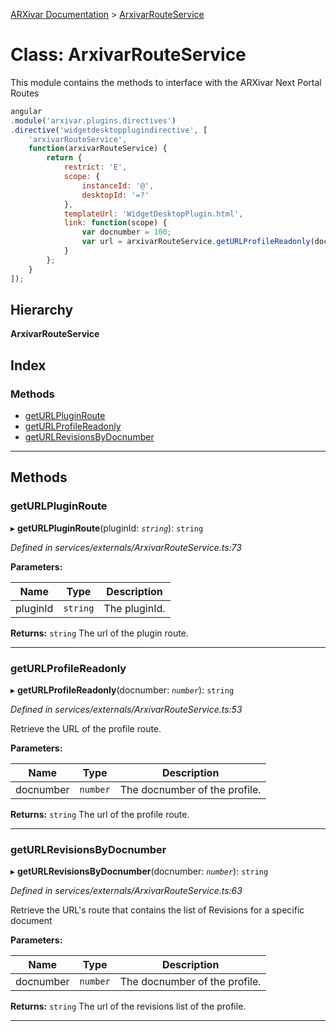 [ARXivar Documentation](../README.md) > [ArxivarRouteService](../classes/arxivarrouteservice.md)

# Class: ArxivarRouteService

This module contains the methods to interface with the ARXivar Next Portal Routes

```javascript
angular
.module('arxivar.plugins.directives')
.directive('widgetdesktopplugindirective', [
    'arxivarRouteService',
    function(arxivarRouteService) {
        return {
            restrict: 'E',
            scope: {
                instanceId: '@',
                desktopId: '=?'
            },
            templateUrl: 'WidgetDesktopPlugin.html',
            link: function(scope) {
                var docnumber = 100;
                var url = arxivarRouteService.getURLProfileReadonly(docnumber);
            }
        };
    }
]);
```

## Hierarchy

**ArxivarRouteService**

## Index

### Methods

* [getURLPluginRoute](arxivarrouteservice.md#geturlpluginroute)
* [getURLProfileReadonly](arxivarrouteservice.md#geturlprofilereadonly)
* [getURLRevisionsByDocnumber](arxivarrouteservice.md#geturlrevisionsbydocnumber)

---

## Methods

<a id="geturlpluginroute"></a>

###  getURLPluginRoute

▸ **getURLPluginRoute**(pluginId: *`string`*): `string`

*Defined in services/externals/ArxivarRouteService.ts:73*

**Parameters:**

| Name | Type | Description |
| ------ | ------ | ------ |
| pluginId | `string` |  The pluginId. |

**Returns:** `string`
The url of the plugin route.

___
<a id="geturlprofilereadonly"></a>

###  getURLProfileReadonly

▸ **getURLProfileReadonly**(docnumber: *`number`*): `string`

*Defined in services/externals/ArxivarRouteService.ts:53*

Retrieve the URL of the profile route.

**Parameters:**

| Name | Type | Description |
| ------ | ------ | ------ |
| docnumber | `number` |  The docnumber of the profile. |

**Returns:** `string`
The url of the profile route.

___
<a id="geturlrevisionsbydocnumber"></a>

###  getURLRevisionsByDocnumber

▸ **getURLRevisionsByDocnumber**(docnumber: *`number`*): `string`

*Defined in services/externals/ArxivarRouteService.ts:63*

Retrieve the URL's route that contains the list of Revisions for a specific document

**Parameters:**

| Name | Type | Description |
| ------ | ------ | ------ |
| docnumber | `number` |  The docnumber of the profile. |

**Returns:** `string`
The url of the revisions list of the profile.

___

